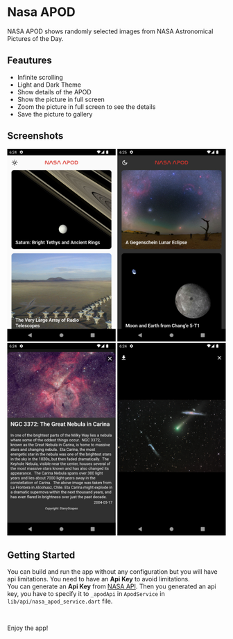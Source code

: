 # Nasa APOD

NASA APOD shows randomly selected images from NASA Astronomical Pictures of the Day.

## Feautures

- Infinite scrolling
- Light and Dark Theme
- Show details of the APOD
- Show the picture in full screen
- Zoom the picture in full screen to see the details
- Save the picture to gallery

## Screenshots

<img src="screenshots/light_theme.png" width="250"> <img src="screenshots/dark_theme.png" width="250">
<img src="screenshots/details_screen.png" width="250"> <img src="screenshots/full_image_screen.png" width="250">

## Getting Started

You can build and run the app without any configuration but you will have api limitations. You need to have an **Api Key** to avoid limitations.<br>
You can generate an **Api Key** from [NASA API](https://api.nasa.gov/). Then you generated an api key, you have to specify it to `_apodApi` in `ApodService` in `lib/api/nasa_apod_service.dart` file.

<br>

Enjoy the app!